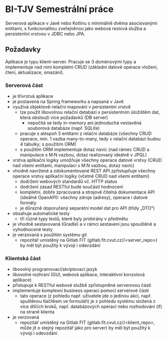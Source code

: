 # BI-TJV Semestrální práce
Serverová aplikace v Javě nebo Kotlinu s minimálně dvěma asociovanými entitami, s funkcionalitou zveřejněnou jako webová restová služba a persistentní vrstvou v JDBC nebo JPA.

## Požadavky
Aplikace je typu klient–server. Pracuje se 3 doménovými typy a implementuje nad nimi kompletní CRUD (základní datové operace vložení, čtení, aktualizace, smazání).

### Serverová část
- je třívrstvá aplikace
- je postavená na Spring frameworku a napsaná v Javě
- využívá objektově-relační mapování v persistentní vrstvě
    - lze použít libovolnou relační databázi s persistentním úložištěm dat, která obslouží více požadavků (DB server)
        - nepočítá se tedy in-memory ani jednoduchá vestavěná souborová databáze (např. SQLite)
    - pracuje s alespoň 3 entitami z relační databáze (všechny CRUD operace, min. 1 vazba many-to-many, tedy v relační databázi budou 4 tabulky; s použitím ORM)
    - s použitím ORM implementuje dotaz navíc (nad rámec CRUD a manipulace s M:N vazbou, dotaz realizovaný ideálně v JPQL)
- vrstva aplikační logiky umožňuje všechny operace datové vrstvy (CRUD nad všemi entitami, manipulaci s M:N vazbou, dotaz navíc)
- vhodně navržené a zdokumentované REST API zpřístupňuje všechny operace vrstvy aplikační logiky (včetně CRUD nad všemi entitami)
    - dodržení webových standardů vč. HTTP status
    - dodržení zásad RESTful bude součástí hodnocení
    - kompletní, dobře zpracovaná a strojově čitelná dokumentace API (ideálně OpenAPI): všechny zdroje (adresy), operace i datové formáty
    - je důrazně doporučený separátní model dat pro API (třídy „DTO“)
- obsahuje automatické testy
    - tři různé typy testů, které byly probírány v předmětu
- je vhodně sestavovaná (Gradle) a v rámci sestavení jsou spouštěné a vyhodnocené testy
- je verzovaná s použitím systému git
    - repozitář umístěný na Gitlab FIT (gitlab.fit.cvut.cz/<username>/<server_repo>) by měl být použitý k vývoji i odevzdání

### Klientská část
- libovolný programovací/skriptovací jazyk
- libovolné rozhraní (GUI, webová aplikace, interaktivní konzolová aplikace)
- přistupuje k RESTful webové službě zpřístupněné serverovou částí
- implementuje komplexní business operaci pomocí serverové části
    - tato operace (z pohledu např. uživatele jde o jedinou akci, např. spuštěnou tlačítkem ve formuláři) je z pohledu systému složená z více dílčích kroků, např. databázových operací nebo rozhodování (if) na straně klienta
- je verzovaná
    - repozitář umístěný na Gitlab FIT (gitlab.fit.cvut.cz/<username>/<klient_repo>, může jít o stejný repozitář jako pro server) by měl být použitý k vývoji i odevzdání
